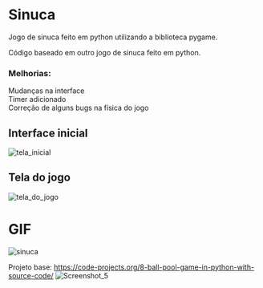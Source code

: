 # Sinuca
Jogo de sinuca feito em python utilizando a biblioteca pygame.

Código baseado em outro jogo de sinuca feito em python.

### Melhorias: <br />
Mudanças na interface <br />
Timer adicionado <br />
Correção de alguns bugs na física do jogo <br />


## Interface inicial
![tela_inicial](https://user-images.githubusercontent.com/30506992/172025424-f1c1d7db-c6d2-4ff5-8e7b-1909906ef6d6.png)

## Tela do jogo
![tela_do_jogo](https://user-images.githubusercontent.com/30506992/172025472-544fb815-73bd-4b71-93af-a406feb00067.png)

# GIF
![sinuca](https://user-images.githubusercontent.com/30506992/172025775-f3103a30-0783-4c86-acfc-aa9527bd22b1.gif)

Projeto base: https://code-projects.org/8-ball-pool-game-in-python-with-source-code/
![Screenshot_5](https://user-images.githubusercontent.com/30506992/172026012-e152630a-8324-41de-bb6d-e6f265355c9f.png)
